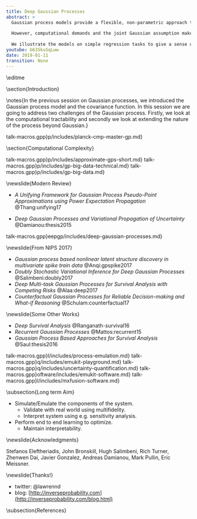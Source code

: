 ```yaml
---
title: Deep Gaussian Processes
abstract: >
  Gaussian process models provide a flexible, non-parametric approach to modelling that sustains uncertainty about the function. 
  
  However, computational demands and the joint Gaussian assumption make them inappropriate for some applications. In this talk we review low rank approximations for Gaussian processes and use stochastic process composition to create non-Gaussian processes. 
  
  We illustrate the models on simple regression tasks to give a sense of how uncertainty propagates through the model. We end will demonstrations on unsupervised learning of digits and motion capture data.
youtube: b635kuSqLww
date: 2019-01-11
transition: None
---
```

<!--define{draft}-->

\editme

\section{Introduction}

\notes{In the previous session on Gaussian processes, we introduced the Gaussian process model and the covariance function. In this session we are going to address two challenges of the Gaussian process. Firstly, we look at the computational tractability and secondly we look at extending the nature of the process beyond Gaussian.}

talk-macros.gpp}p/includes/planck-cmp-master-gp.md}

\section{Computational Complexity}

talk-macros.gpp}p/includes/approximate-gps-short.md}
talk-macros.gpp}p/includes/gp-big-data-technical.md}
talk-macros.gpp}p/includes/gp-big-data.md}

\newslide{Modern Review}

* *A Unifying Framework for Gaussian Process Pseudo-Point Approximations using Power Expectation Propagation*
    @Thang:unifying17

* *Deep Gaussian Processes and Variational Propagation of Uncertainty*
    @Damianou:thesis2015

talk-macros.gpp}eepgp/includes/deep-gaussian-processes.md}

\newslide{From NIPS 2017}

* *Gaussian process based nonlinear latent structure discovery in multivariate spike train data*
    @Anqi:gpspike2017
* *Doubly Stochastic Variational Inference for Deep Gaussian Processes*
    @Salimbeni:doubly2017
* *Deep Multi-task Gaussian Processes for Survival Analysis with Competing Risks*
    @Alaa:deep2017
* *Counterfactual Gaussian Processes for Reliable Decision-making and What-if Reasoning*
    @Schulam:counterfactual17


\newslide{Some Other Works}

* *Deep Survival Analysis*
    @Ranganath-survival16
* *Recurrent Gaussian Processes*
    @Mattos:recurrent15
* *Gaussian Process Based Approaches for Survival Analysis*
    @Saul:thesis2016

talk-macros.gpp}l/includes/process-emulation.md}
talk-macros.gpp}q/includes/emukit-playground.md}
talk-macros.gpp}q/includes/uncertainty-quantification.md}
talk-macros.gpp}oftware/includes/emukit-software.md}
talk-macros.gpp}l/includes/mxfusion-software.md}

\subsection{Long term Aim}

* Simulate/Emulate the components of the system.
    * Validate with real world using multifidelity.
	* Interpret system using e.g. sensitivity analysis.
* Perform end to end learning to optimize.
    * Maintain interpretability.

\newslide{Acknowledgments}

Stefanos Eleftheriadis, John Bronskill, Hugh Salimbeni, Rich Turner, Zhenwen Dai, Javier Gonzalez, Andreas Damianou, Mark Pullin, Eric Meissner.


\newslide{Thanks!}

* twitter: \@lawrennd
* blog: [http://inverseprobability.com](http://inverseprobability.com/blog.html)

\subsection{References}

